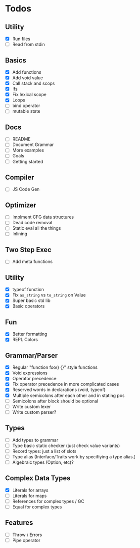 # Todos

## Utility

- [x] Run files
- [ ] Read from stdin

## Basics

- [x] Add functions
- [x] Add void value
- [x] Call stack and scops
- [x] Ifs
- [x] Fix lexical scope
- [x] Loops
- [ ] bind operator
- [ ] mutable state

## Docs

- [ ] README
- [ ] Document Grammar
- [ ] More examples
- [ ] Goals
- [ ] Getting started

## Compiler

- [ ] JS Code Gen

## Optimizer

- [ ] Implment CFG data structures
- [ ] Dead code removal
- [ ] Static eval all the things
- [ ] Inlining

## Two Step Exec

- [ ] Add meta functions

## Utility

- [x] typeof function
- [x] Fix `as_string` vs `to_string` on Value
- [x] Super basic std lib
- [x] Basic operators

## Fun

- [x] Better formatting
- [x] REPL Colors

## Grammar/Parser

- [x] Regular "function foo() {}" style functions
- [x] Void expressions
- [x] Operator precedence
- [x] Fix operator precedence in more complicated cases
- [x] Reserved words in declarations (void, typeof)
- [x] Multiple semicolons after each other and in stating pos
- [ ] Semicolons after block should be optional
- [ ] Write custom lexer
- [ ] Write custom parser?

## Types

- [ ] Add types to grammar
- [ ] Type basic static checker (just check value variants)
- [ ] Record types: just a list of slots
- [ ] Type alias (Interface/Traits work by specifiying a type alias.)
- [ ] Algebraic types (Option, etc)?

## Complex Data Types

- [x] Literals for arrays
- [ ] Literals for maps
- [ ] References for complex types / GC
- [ ] Equal for complex types

## Features

- [ ] Throw / Errors
- [ ] Pipe operator
